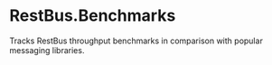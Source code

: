 # RestBus.Benchmarks #

Tracks RestBus throughput benchmarks in comparison with popular messaging libraries.
